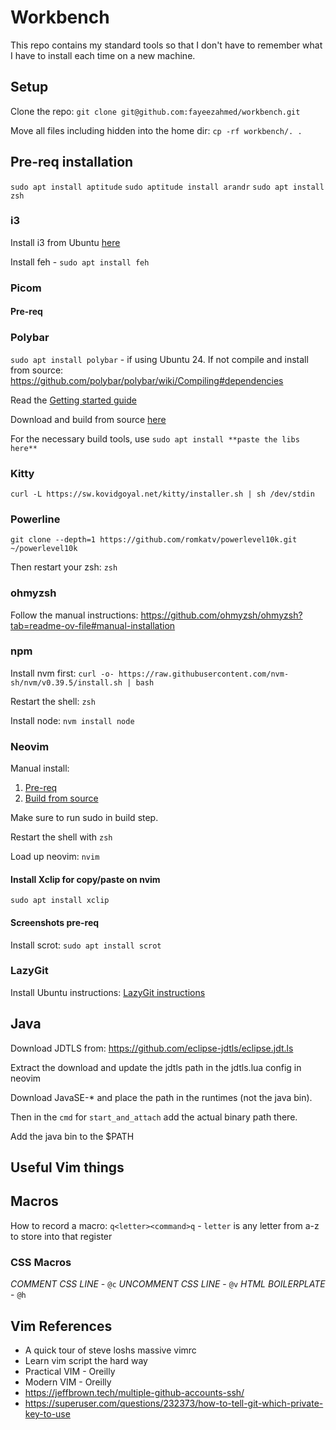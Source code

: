 # Workbench

This repo contains my standard tools so that I don't have to remember what I have to install each time on a new machine.

## Setup

Clone the repo:
`git clone git@github.com:fayeezahmed/workbench.git`

Move all files including hidden into the home dir:
`cp -rf workbench/. .`

## Pre-req installation

`sudo apt install aptitude` `sudo aptitude install arandr`
`sudo apt install zsh`

### i3
Install i3 from Ubuntu [here](https://i3wm.org/docs/repositories.html)

Install feh - `sudo apt install feh`

### Picom
#### Pre-req

### Polybar
`sudo apt install polybar` - if using Ubuntu 24. If not compile and install from source:
https://github.com/polybar/polybar/wiki/Compiling#dependencies

Read the [Getting started guide](https://github.com/polybar/polybar/wiki)

Download and build from source [here](https://github.com/yshui/picom)

For the necessary build tools, use `sudo apt install **paste the libs here**`


### Kitty
`curl -L https://sw.kovidgoyal.net/kitty/installer.sh | sh /dev/stdin`

### Powerline
`git clone --depth=1 https://github.com/romkatv/powerlevel10k.git ~/powerlevel10k`

Then restart your zsh:
`zsh`

### ohmyzsh
Follow the manual instructions:
https://github.com/ohmyzsh/ohmyzsh?tab=readme-ov-file#manual-installation

### npm
Install nvm first:
`curl -o- https://raw.githubusercontent.com/nvm-sh/nvm/v0.39.5/install.sh | bash`

Restart the shell: `zsh`

Install node:
`nvm install node`

### Neovim
Manual install:

1. [Pre-req](https://github.com/neovim/neovim/blob/master/BUILD.md#build-prerequisites)
2. [Build from source](https://github.com/neovim/neovim/blob/master/BUILD.md)

Make sure to run sudo in build step.

Restart the shell with `zsh`

Load up neovim: `nvim`

#### Install Xclip for copy/paste on nvim
`sudo apt install xclip`

#### Screenshots pre-req

Install scrot:
`sudo apt install scrot`

### LazyGit
Install Ubuntu instructions: 
[LazyGit instructions](https://github.com/jesseduffield/lazygit?tab=readme-ov-file#ubuntu)

## Java

Download JDTLS from:
https://github.com/eclipse-jdtls/eclipse.jdt.ls

Extract the download and update the jdtls path in the jdtls.lua config in neovim

Download JavaSE-* and place the path in the runtimes (not the java bin).

Then in the `cmd` for `start_and_attach` add the actual binary path there.

Add the java bin to the $PATH


## Useful Vim things

## Macros

How to record a macro:
`q<letter><command>q` - `letter` is any letter from a-z to store into that register

### CSS Macros
*COMMENT CSS LINE* - `@c`
*UNCOMMENT CSS LINE* - `@v`
*HTML BOILERPLATE* - `@h`

## Vim References
- A quick tour of steve loshs massive vimrc
- Learn vim script the hard way 
- Practical VIM - Oreilly
- Modern VIM - Oreilly
- https://jeffbrown.tech/multiple-github-accounts-ssh/
- https://superuser.com/questions/232373/how-to-tell-git-which-private-key-to-use

